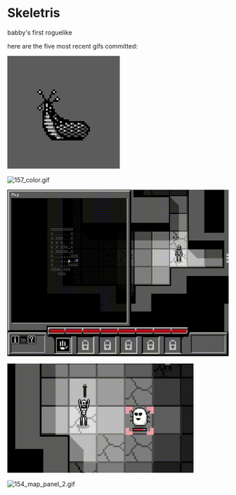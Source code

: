 # Skeletris
babby's first roguelike

here are the five most recent gifs committed:

![158_slug.gif](gifs/158_slug.gif?raw=true "158_slug")

![157_color.gif](gifs/157_color.gif?raw=true "157_color")

![156_bigger_map.gif](gifs/156_bigger_map.gif?raw=true "156_bigger_map")

![155_lunge_attacks.gif](gifs/155_lunge_attacks.gif?raw=true "155_lunge_attacks")

![154_map_panel_2.gif](gifs/154_map_panel_2.gif?raw=true "154_map_panel_2")

